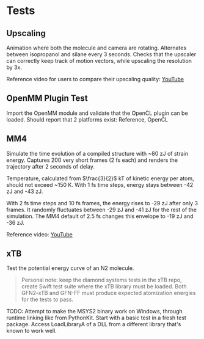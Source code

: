 # Tests

## Upscaling

Animation where both the molecule and camera are rotating. Alternates between isopropanol and silane every 3 seconds. Checks that the upscaler can correctly keep track of motion vectors, while upscaling the resolution by 3x.

Reference video for users to compare their upscaling quality: [YouTube](https://www.youtube.com/shorts/4LudSkOQRgs)

## OpenMM Plugin Test

Import the OpenMM module and validate that the OpenCL plugin can be loaded. Should report that 2 platforms exist: Reference, OpenCL

## MM4

Simulate the time evolution of a compiled structure with ~80 zJ of strain energy. Captures 200 very short frames (2 fs each) and renders the trajectory after 2 seconds of delay.

Temperature, calculated from $\frac{3}{2}$ kT of kinetic energy per atom, should not exceed ~150 K. With 1 fs time steps, energy stays between -42 zJ and -43 zJ.

With 2 fs time steps and 10 fs frames, the energy rises to -29 zJ after only 3 frames. It randomly fluctuates between -29 zJ and -41 zJ for the rest of the simulation. The MM4 default of 2.5 fs changes this envelope to -19 zJ and -36 zJ.

Reference video: [YouTube](https://www.youtube.com/shorts/JQeyLJWGyVU)

## xTB

Test the potential energy curve of an N2 molecule.

> Personal note: keep the diamond systems tests in the xTB repo, create Swift test suite where the xTB library must be loaded. Both GFN2-xTB and GFN-FF must produce expected atomization energies for the tests to pass.

TODO: Attempt to make the MSYS2 binary work on Windows, through runtime linking like from PythonKit. Start with a basic test in a fresh test package. Access LoadLibraryA of a DLL from a different library that's known to work well.

